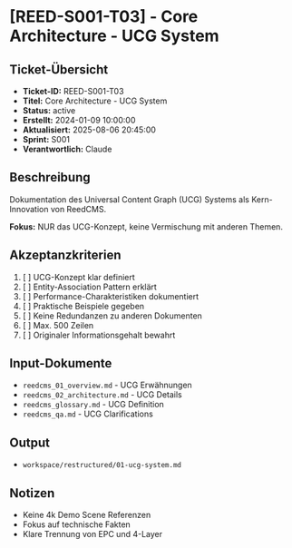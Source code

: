 # [REED-S001-T03] - Core Architecture - UCG System

## Ticket-Übersicht
- **Ticket-ID:** REED-S001-T03
- **Titel:** Core Architecture - UCG System
- **Status:** active
- **Erstellt:** 2024-01-09 10:00:00
- **Aktualisiert:** 2025-08-06 20:45:00
- **Sprint:** S001
- **Verantwortlich:** Claude

## Beschreibung
Dokumentation des Universal Content Graph (UCG) Systems als Kern-Innovation von ReedCMS. 

**Fokus:** NUR das UCG-Konzept, keine Vermischung mit anderen Themen.

## Akzeptanzkriterien
1. [ ] UCG-Konzept klar definiert
2. [ ] Entity-Association Pattern erklärt
3. [ ] Performance-Charakteristiken dokumentiert
4. [ ] Praktische Beispiele gegeben
5. [ ] Keine Redundanzen zu anderen Dokumenten
6. [ ] Max. 500 Zeilen
7. [ ] Originaler Informationsgehalt bewahrt

## Input-Dokumente
- `reedcms_01_overview.md` - UCG Erwähnungen
- `reedcms_02_architecture.md` - UCG Details
- `reedcms_glossary.md` - UCG Definition
- `reedcms_qa.md` - UCG Clarifications

## Output
- `workspace/restructured/01-ucg-system.md`

## Notizen
- Keine 4k Demo Scene Referenzen
- Fokus auf technische Fakten
- Klare Trennung von EPC und 4-Layer